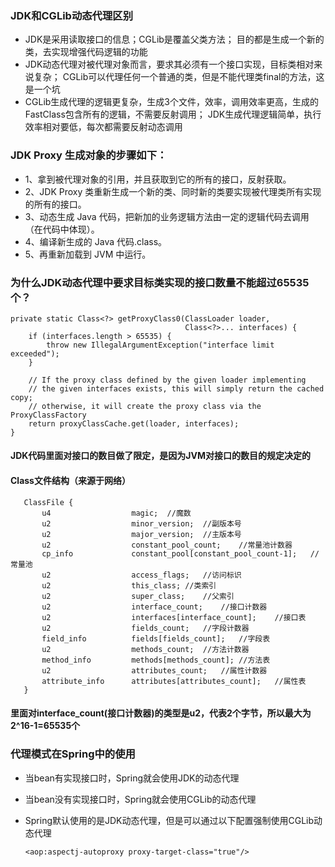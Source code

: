 ### JDK和CGLib动态代理区别

- JDK是采用读取接口的信息；CGLib是覆盖父类方法；
    目的都是生成一个新的类，去实现增强代码逻辑的功能
- JDK动态代理对被代理对象而言，要求其必须有一个接口实现，目标类相对来说复杂；
    CGLib可以代理任何一个普通的类，但是不能代理类final的方法，这是一个坑
- CGLib生成代理的逻辑更复杂，生成3个文件，效率，调用效率更高，生成的FastClass包含所有的逻辑，不需要反射调用；
    JDK生成代理逻辑简单，执行效率相对要低，每次都需要反射动态调用
       
### JDK Proxy 生成对象的步骤如下：
- 1、拿到被代理对象的引用，并且获取到它的所有的接口，反射获取。
- 2、JDK Proxy 类重新生成一个新的类、同时新的类要实现被代理类所有实现的所有的接口。
- 3、动态生成 Java 代码，把新加的业务逻辑方法由一定的逻辑代码去调用（在代码中体现）。
- 4、编译新生成的 Java 代码.class。
- 5、再重新加载到 JVM 中运行。
        
### 为什么JDK动态代理中要求目标类实现的接口数量不能超过65535个？
    private static Class<?> getProxyClass0(ClassLoader loader,
                                           Class<?>... interfaces) {
        if (interfaces.length > 65535) {
            throw new IllegalArgumentException("interface limit exceeded");
        }

        // If the proxy class defined by the given loader implementing
        // the given interfaces exists, this will simply return the cached copy;
        // otherwise, it will create the proxy class via the ProxyClassFactory
        return proxyClassCache.get(loader, interfaces);
    }
   #### JDK代码里面对接口的数目做了限定，是因为JVM对接口的数目的规定决定的
   #### Class文件结构（来源于网络）
       ClassFile {
           u4                  magic;  //魔数
           u2                  minor_version;  //副版本号
           u2                  major_version;  //主版本号
           u2                  constant_pool_count;    //常量池计数器
           cp_info             constant_pool[constant_pool_count-1];   //常量池
           u2                  access_flags;   //访问标识
           u2                  this_class; //类索引
           u2                  super_class;    //父索引
           u2                  interface_count;    //接口计数器
           u2                  interfaces[interface_count];    //接口表
           u2                  fields_count;   //字段计数器
           field_info          fields[fields_count];   //字段表
           u2                  methods_count;  //方法计数器
           method_info         methods[methods_count]; //方法表
           u2                  attributes_count;   //属性计数器
           attribute_info      attributes[attributes_count];   //属性表
       }
       
   #### 里面对interface_count(接口计数器)的类型是u2，代表2个字节，所以最大为2^16-1=65535个
   
### 代理模式在Spring中的使用
   
   - 当bean有实现接口时，Spring就会使用JDK的动态代理
   - 当bean没有实现接口时，Spring就会使用CGLib的动态代理
   - Spring默认使用的是JDK动态代理，但是可以通过以下配置强制使用CGLib动态代理
   
         <aop:aspectj-autoproxy proxy-target-class="true"/>
   
   
   
   
   
   
   
   
   
   
   
   
   
   
   
   
   
   
   
   
   
   
   
   
   
    